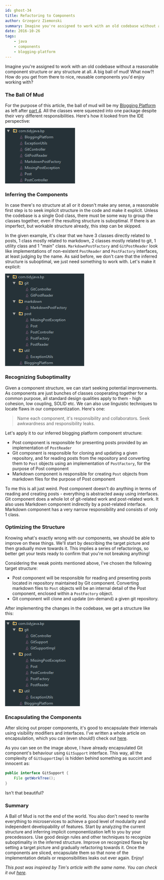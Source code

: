 ```yaml
---
id: ghost-34
title: Refactoring to Components
author: Grzegorz Ziemonski
summary: Imagine you're assigned to work with an old codebase without a reasonable component structure or any structure at all. A big ball of mud! What now?! How do you get from there to nice, reusable components you'd enjoy working with?
date: 2016-10-26
tags:
    - java
    - components
    - blogging-platform
---
```

Imagine you're assigned to work with an old codebase without a reasonable component structure or any structure at all. A big ball of mud! What now?! How do you get from there to nice, reusable components you'd enjoy working with?

### The Ball Of Mud
For the purpose of this article, the ball of mud will be my [Blogging Platform](https://github.com/tidyjava/blogging-platform) as left after [part 4](http://tidyjava.com/solving-small-problems/). All the classes were squeezed into one package despite their very different responsibilities. Here's how it looked from the IDE perspective:

![](/img/before.png)

### Inferring the Components
In case there's no structure at all or it doesn't make any sense, a reasonable first step is to seek implicit structure in the code and make it explicit. Unless the codebase is a single God class, there must be some way to group the classes together, even if the resulting structure is suboptimal. If there is an imperfect, but workable structure already, this step can be skipped.

In the given example, it's clear that we have 3 classes directly related to posts, 1 class mostly related to markdown, 2 classes mostly related to git, 1 utility class and 1 "main" class. `MarkdownPostFactory` and `GitPostReader` look like implementations of non-existent `PostReader` and `PostFactory` interfaces, at least judging by the name. As said before, we don't care that the inferred structure is suboptimal, we just need something to work with. Let's make it explicit:

![](/img/inferred.png)

### Recognizing Suboptimality
Given a component structure, we can start seeking potential improvements. As components are just bunches of classes cooperating together for a common purpose, all standard design qualities apply to them - high cohesion, low coupling, SOLID etc. We can also use linguistic techniques to locate flaws in our componentization. Here's one:

> Name each component, it's responsibility and collaborators. Seek awkwardness and responsibility leaks.

Let's apply it to our inferred blogging platform component structure:

* Post component is responsible for presenting posts provided by an implementation of `PostReader`
* Git component is responsible for cloning and updating a given repository, and for reading posts from the repository and converting them to `Post` objects using an implementation of `PostFactory`, for the purpose of Post component
* Markdown component is responsible for creating `Post` objects from markdown files for the purpose of Post component

To me this is all just weird. Post component doesn't do anything in terms of reading and creating posts - everything is abstracted away using interfaces. Git component does a whole lot of git-related work and post-related work. It also uses Markdown component indirectly by a post-related interface. Markdown component has a very narrow responsibility and consists of only 1 class.

### Optimizing the Structure
Knowing what's exactly wrong with our components, we should be able to improve on these things. We'll start by describing the target picture and then gradually move towards it. This implies a series of refactorings, so better get your tests ready to confirm that you're not breaking anything!

Considering the weak points mentioned above, I've chosen the following target structure:

* Post component will be responsible for reading and presenting posts located in repository maintained by Git component. Converting markdown files to `Post` objects will be an internal detail of the Post component, enclosed within a `PostFactory` object.
* Git component will clone and update (on-demand) a given git repository.

After implementing the changes in the codebase, we get a structure like this:

![](/img/after.png)

### Encapsulating the Components
After slicing out proper components, it's good to encapsulate their internals using visibility modifiers and interfaces. I've written a whole article on encapsulation, which you can (even should!) check out [here](http://tidyjava.com/java-encapsulation-for-adults/).

As you can see on the image above, I have already encapsulated Git component's behaviour using `GitSupport` interface. This way, all the complexity of `GitSupportImpl` is hidden behind something as succint and innocent as:

```java
public interface GitSupport {
    File getWorkTree();
}
```

Isn't that beautiful?

### Summary
A Ball of Mud is not the end of the world. You also don't need to rewrite everything to microservices to achieve a good level of modularity and independent developability of features. Start by analyzing the current structure and inferring implicit componentization left to you by your precedessors. Use good design rules and other techniques to recognize suboptimality in the inferred structure. Improve on recognized flaws by setting a target picture and gradually refactoring towards it. Once the components are sliced, encapsulate them so that none of the implementation details or responsibilities leaks out ever again. Enjoy!

*This post was inspired by Tim's article with the same name. You can check it out [here](https://codingtim.github.io/refactor-to-components/).*